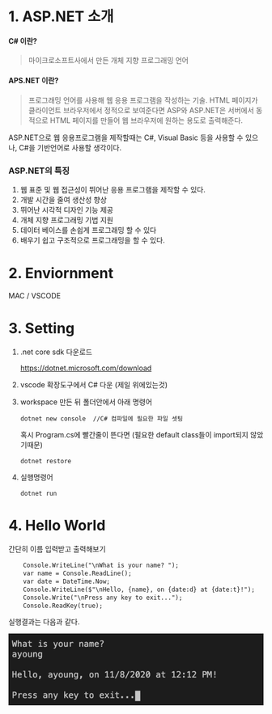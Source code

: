 

# 1. ASP.NET 소개

####  C# 이란?

> 마이크로소프트사에서 만든 개체 지향 프로그래밍 언어 

<p></p>

#### APS.NET 이란?

> 프로그래밍 언어를 사용해 웹 응용 프로그램을 작성하는 기술. HTML 페이지가 클라이언트 브라우저에서 정적으로 보여준다면 ASP와 ASP.NET은 서버에서 동적으로 HTML 페이지를 만들어 웹 브라우저에 원하는 용도로 출력해준다.

<p></p>

ASP.NET으로 웹 응용프로그램을 제작할때는 C#, Visual Basic 등을 사용할 수 있으나, C#을 기반언어로 사용할 생각이다.

### ASP.NET의 특징

1. 웹 표준 및 웹 접근성이 뛰어난 응용 프로그램을 제작할 수 있다.
2. 개발 시간을 줄여 생산성 향상
3. 뛰어난 시각적 디자인 기능 제공
4. 개체 지향 프로그래밍 기법 지원
5. 데이터 베이스를 손쉽게 프로그래밍 할 수 있다
6. 배우기 쉽고 구조적으로 프로그래밍을 할 수 있다.


# 2. Enviornment

 MAC / VSCODE

# 3. Setting

1. .net core sdk 다운로드

    https://dotnet.microsoft.com/download

2. vscode 확장도구에서 C# 다운 (제일 위에있는것)

3. workspace 만든 뒤 폴더안에서 아래 명령어 

    ```
    dotnet new console  //C# 컴파일에 필요한 파일 셋팅
    ```
    혹시 Program.cs에 빨간줄이 뜬다면 (필요한 default class들이 import되지 않았기때문)
    ```
    dotnet restore
    ```
4. 실행명령어
    ```
    dotnet run
    ```

# 4. Hello World

간단히 이름 입력받고 출력해보기
```
    Console.WriteLine("\nWhat is your name? ");
    var name = Console.ReadLine();
    var date = DateTime.Now;
    Console.WriteLine($"\nHello, {name}, on {date:d} at {date:t}!");
    Console.Write("\nPress any key to exit...");
    Console.ReadKey(true);
```

실행결과는 다음과 같다.

![ex_screenshot](./img/1.png)